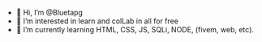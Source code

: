 - 👋 Hi, I’m @Bluetapg
- 👀 I’m interested in learn and colLab in all for free 
- 🌱 I’m currently learning HTML, CSS, JS, SQLi, NODE, 
  (fivem, web, etc).
<!---
Bluetapg/Bluetapg is a ✨ special ✨ repository because its `README.md` (this file) appears on your GitHub profile.
You can click the Preview link to take a look at your changes.
--->
